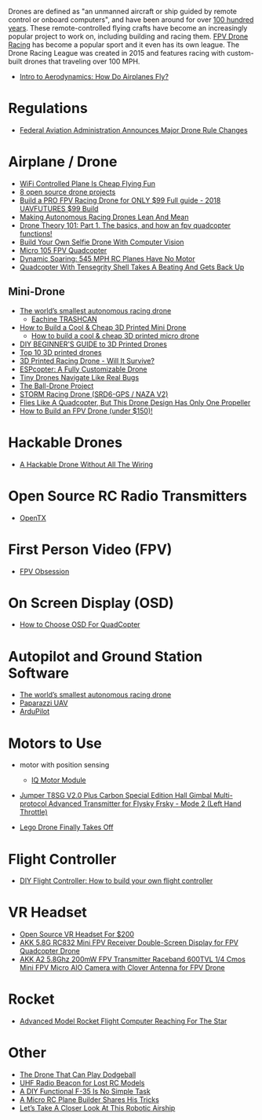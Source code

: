 Drones are defined as "an unmanned aircraft or ship guided by remote control or onboard computers",
and have been around for over [100 hundred years][01].
These remote-controlled flying crafts have become an increasingly popular project to work on,
including building and racing them.
[FPV Drone Racing][02] has become a popular sport and it even has its own league.
The Drone Racing League was created in 2015 and features racing with custom-built drones that traveling over 100 MPH.

* [Intro to Aerodynamics: How Do Airplanes Fly?](https://www.youtube.com/watch?v=Z1FAAJ4hUaQ)

# Regulations
* [Federal Aviation Administration Announces Major Drone Rule Changes](https://hackaday.com/2020/12/29/federal-aviation-administration-announces-major-drone-rule-changes/)

# Airplane / Drone
* [WiFi Controlled Plane Is Cheap Flying Fun](https://hackaday.com/2019/04/12/wifi-controlled-plane-is-cheap-flying-fun/)
* [8 open source drone projects](https://opensource.com/article/18/2/drone-projects)
* [Build a PRO FPV Racing Drone for ONLY $99 Full guide - 2018 UAVFUTURES $99 Build](https://www.youtube.com/watch?v=GFNGUDT_9_c)
* [Making Autonomous Racing Drones Lean And Mean](https://hackaday.com/2019/05/31/making-autonomous-racing-drones-lean-and-mean/)
* [Drone Theory 101: Part 1. The basics, and how an fpv quadcopter functions!](https://www.youtube.com/watch?v=K05UwsiqZ_E)
* [Build Your Own Selfie Drone With Computer Vision](https://hackaday.com/2019/06/30/build-your-own-selfie-drone-with-computer-vision/)
* [Micro 105 FPV Quadcopter](https://www.thingiverse.com/thing:1221911)
* [Dynamic Soaring: 545 MPH RC Planes Have No Motor](https://hackaday.com/2020/09/24/dynamic-soaring-545-mph-rc-planes-have-no-motor/)
* [Quadcopter With Tensegrity Shell Takes A Beating And Gets Back Up](https://hackaday.com/2020/11/05/quadcopter-with-tensegrity-shell-takes-a-beating-and-gets-back-up/)

## Mini-Drone
* [The world’s smallest autonomous racing drone](https://robohub.org/the-worlds-smallest-autonomous-racing-drone/)
    * [Eachine TRASHCAN](https://www.eachine.com/Eachine-TRASHCAN-75mm-Crazybee-F4-PRO-OSD-2S-Whoop-FPV-Racing-Drone-0803-16000KV-1200TVL-Adjustable-Camera-25-or-200mW-VTX-Swtichable-p-1328.html)
* [How to Build a Cool & Cheap 3D Printed Mini Drone](https://www.youtube.com/watch?v=gpKcrYcMFKM)
    * [How to build a cool & cheap 3D printed micro drone](https://blog.prusaprinters.org/how-to-build-a-3d-printed-micro-drone/)
* [DIY BEGINNER'S GUIDE to 3D Printed Drones](https://www.youtube.com/watch?v=T9N3-FDHv30)
* [Top 10 3D printed drones](https://www.3dnatives.com/en/top-3d-printed-drones-101220185/)
* [3D Printed Racing Drone - Will It Survive?](https://www.youtube.com/watch?v=vjvlB7RjnYI)
* [ESPcopter: A Fully Customizable Drone](https://hackaday.com/2019/09/25/espcopter-a-fully-customizable-drone/)
* [Tiny Drones Navigate Like Real Bugs](https://hackaday.com/2019/11/06/tiny-drones-navigate-like-real-bugs/)
* [The Ball-Drone Project](https://hackaday.io/project/169823-the-ball-drone-project)
* [STORM Racing Drone (SRD6-GPS / NAZA V2)](http://www.helipal.com/storm-racing-drone-gps-rtf-naza-v2.html)
* [Flies Like A Quadcopter, But This Drone Design Has Only One Propeller](https://hackaday.com/2020/11/02/flies-like-a-quadcopter-but-this-drone-design-has-only-one-propeller/)
* [How to Build an FPV Drone (under $150)!](https://www.instructables.com/How-to-Build-an-FPV-Drone-under-150/)

# Hackable Drones
* [A Hackable Drone Without All The Wiring](https://hackaday.com/2020/05/02/a-hackable-drone-without-all-the-wiring/)

# Open Source RC Radio Transmitters
* [OpenTX](https://www.open-tx.org/)

# First Person Video (FPV)
* [FPV Obsession](http://fpvobsession.com/)

# On Screen Display (OSD)
* [How to Choose OSD For QuadCopter](https://oscarliang.com/best-osd-quadcopter-fpv-data-on-screen-display-video/)

# Autopilot and Ground Station Software
* [The world’s smallest autonomous racing drone](https://robohub.org/the-worlds-smallest-autonomous-racing-drone/)
* [Paparazzi UAV](http://wiki.paparazziuav.org/wiki/Main_Page)
* [ArduPilot](https://ardupilot.org/index.php)

# Motors to Use
* motor with position sensing
    * [IQ Motor Module](https://www.crowdsupply.com/iq-motion-control/iq-motor-module)


* [Jumper T8SG V2.0 Plus Carbon Special Edition Hall Gimbal Multi-protocol Advanced Transmitter for Flysky Frsky - Mode 2 (Left Hand Throttle)](https://www.banggood.com/Jumper-T8SG-V2_0-Plus-Carbon-Special-Edition-Hall-Gimbal-Multi-protocol-Advanced-Transmitter-for-Flysky-Frsky-p-1442802.html?ID=42482&cur_warehouse=CN)

* [Lego Drone Finally Takes Off](https://hackaday.com/2020/01/15/lego-drone-finally-takes-off/)

# Flight Controller
* [DIY Flight Controller: How to build your own flight controller](https://www.youtube.com/playlist?list=PLUo0zMUQehP8k8IROYb-iXnCTw5TACZ5P)

# VR Headset
* [Open Source VR Headset For $200](https://hackaday.com/2020/09/13/open-source-vr-headset-for-200/)
* [AKK 5.8G RC832 Mini FPV Receiver Double-Screen Display for FPV Quadcopter Drone](https://www.amazon.com/gp/product/B01FXFZ0NS)
* [AKK A2 5.8Ghz 200mW FPV Transmitter Raceband 600TVL 1/4 Cmos Mini FPV Micro AIO Camera with Clover Antenna for FPV Drone](https://www.amazon.com/gp/product/B06VSW41LN)

# Rocket
* [Advanced Model Rocket Flight Computer Reaching For The Star](https://hackaday.com/2020/10/02/advanced-model-rocket-flight-computer-reaching-for-the-stars/)

# Other
* [The Drone That Can Play Dodgeball](https://hackaday.com/2020/03/23/the-drone-that-can-play-dodgeball/)
* [UHF Radio Beacon for Lost RC Models](https://blog.tindie.com/2020/04/uhf-radio-beacon-lost-rc-models/)
* [A DIY Functional F-35 Is No Simple Task](https://hackaday.com/2020/04/27/a-diy-functional-f-35-is-no-simple-task/#more-407964)
* [A Micro RC Plane Builder Shares His Tricks](https://hackaday.com/2017/02/10/a-micro-rc-plane-builder-shares-his-tricks/)
* [Let’s Take A Closer Look At This Robotic Airship](https://hackaday.com/2020/07/22/lets-take-a-closer-look-at-this-robotic-airship/)



[01]:https://www.digitaltrends.com/cool-tech/history-of-drones/
[02]:https://thedroneracingleague.com/learn-more/
